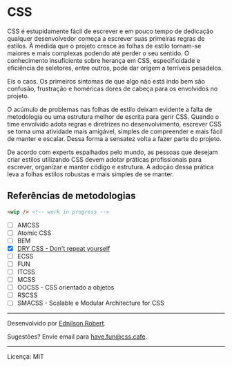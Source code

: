 # CSS

CSS é estupidamente fácil de escrever e em pouco tempo de dedicação qualquer desenvolvedor começa a escrever suas primeiras regras de estilos. À medida que o projeto cresce as folhas de estilo tornam-se maiores e mais complexas podendo até perder o seu sentido. O conhecimento insuficiente sobre herança em CSS, especificidade e eficiência de seletores, entre outros, pode dar origem a terríveis pesadelos.

Eis o caos. Os primeiros sintomas de que algo não está indo bem são confusão, frustração e homéricas dores de cabeça para os envolvidos no projeto.

O acúmulo de problemas nas folhas de estilo deixam evidente a falta de metodologia ou uma estrutura melhor de escrita para gerir CSS. Quando o time envolvido adota regras e diretrizes no desenvolvimento, escrever CSS se torna uma atividade mais amigável, simples de compreender e mais fácil de manter e escalar. Dessa forma a sensatez volta a fazer parte do projeto.

De acordo com experts espalhados pelo mundo, as pessoas que desejam criar estilos utilizando CSS devem adotar práticas profissionais para escrever, organizar e manter código e estrutura. A adoção dessa prática leva a folhas estilos robustas e mais simples de se manter.

## Referências de metodologias

```html
<wip /> <!-- work in progress -->
```

  - [ ] AMCSS
  - [ ] Atomic CSS
  - [ ] BEM
  - [x] [DRY CSS - Don't repeat yourself](_dry.md)
  - [ ] ECSS
  - [ ] FUN
  - [ ] ITCSS
  - [ ] MCSS
  - [ ] OOCSS - CSS orientado a objetos
  - [ ] RSCSS
  - [ ] SMACSS - Scalable e Modular Architecture for CSS
  <!-- - [ ] Functional CSS -->

---

Desenvolvido por [Ednilson Robert](https://ednilsonrobert.github.io/).

Sugestões? Envie email para <have.fun@css.cafe>.

---

Licença: MIT
